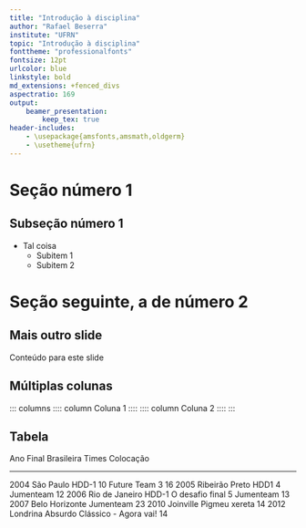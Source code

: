 ```yaml
---
title: "Introdução à disciplina"
author: "Rafael Beserra"
institute: "UFRN"
topic: "Introdução à disciplina"
fonttheme: "professionalfonts"
fontsize: 12pt
urlcolor: blue
linkstyle: bold
md_extensions: +fenced_divs
aspectratio: 169
output:
	beamer_presentation:
		keep_tex: true
header-includes:
	- \usepackage{amsfonts,amsmath,oldgerm}
	- \usetheme{ufrn}
---
```


# Seção número 1

## Subseção número 1

- Tal coisa
	- Subitem 1
	- Subitem 2

# Seção seguinte, a de número 2

## Mais outro slide

Conteúdo para este slide

## Múltiplas colunas

::: columns
:::: column
Coluna 1
::::
:::: column
Coluna 2
::::
:::

## Tabela

Ano		Final Brasileira	Times							Colocação
----	----------------	------------------				---------
2004	São Paulo			HDD-1							10
							Future Team 3					16
2005	Ribeirão Preto		HDD1							4
							Jumenteam						12
2006	Rio de Janeiro		HDD-1 O desafio final			5
							Jumenteam						13
2007	Belo Horizonte		Jumenteam						23
2010	Joinville			Pigmeu xereta					14
2012	Londrina			Absurdo Clássico - Agora vai!	14

